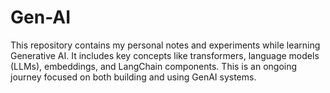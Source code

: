 # Gen-AI
This repository contains my personal notes and experiments while learning Generative AI. It includes key concepts like transformers, language models (LLMs), embeddings, and LangChain components. This is an ongoing journey focused on both building and using GenAI systems.
